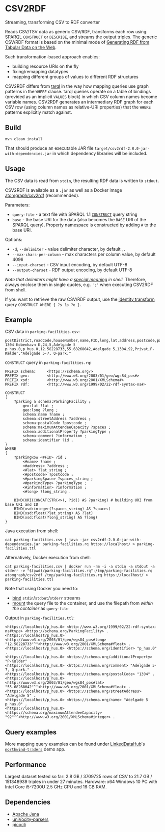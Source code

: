 # CSV2RDF
Streaming, transforming CSV to RDF converter

Reads CSV/TSV data as generic CSV/RDF, transforms each row using SPARQL `CONSTRUCT` or `DESCRIBE`, and streams the output triples.
The generic CSV/RDF format is based on the minimal mode of [Generating RDF from Tabular Data on the Web](https://www.w3.org/TR/2015/REC-csv2rdf-20151217/#dfn-minimal-mode).

Such transformation-based approach enables:
* building resource URIs on the fly
* fixing/remapping datatypes
* mapping different groups of values to different RDF structures

CSV2RDF differs from [tarql](https://tarql.github.io) in the way how mapping queries use graph patterns in the `WHERE` clause. tarql queries operate on a table of bindings
(provided as an implicit `VALUES` block) in which CSV column names become variable names. CSV2RDF generates an intermediary RDF graph for each CSV row (using column names as relative-URI properties)
that the `WHERE` patterns explicitly match against.

Build
-----

    mvn clean install

That should produce an executable JAR file `target/csv2rdf-2.0.0-jar-with-dependencies.jar` in which dependency libraries will be included.

Usage
-----

The CSV data is read from `stdin`, the resulting RDF data is written to `stdout`.

CSV2RDF is available as a `.jar` as well as a Docker image [atomgraph/csv2rdf](https://hub.docker.com/r/atomgraph/csv2rdf) (recommended).

Parameters:
* `query-file` - a text file with SPARQL 1.1 [`CONSTRUCT`](https://www.w3.org/TR/sparql11-query/#construct) query string
* `base` - the base URI for the data (also becomes the `BASE` URI of the SPARQL query). Property namespace is constructed by adding `#` to the base URI.

Options:
* `-d`, `--delimiter` - value delimiter character, by default `,`.
* `--max-chars-per-column` - max characters per column value, by default 4096
* `--input-charset` - CSV input encoding, by default UTF-8
* `--output-charset` - RDF output encoding, by default UTF-8

_Note that delimiters might have a [special meaning](https://www.tldp.org/LDP/abs/html/special-chars.html) in shell._ Therefore, always enclose them in single quotes, e.g. `';'` when executing CSV2RDF from shell.

If you want to retrieve the raw CSV/RDF output, use the [identity transform](https://en.wikipedia.org/wiki/Identity_transform) query `CONSTRUCT WHERE { ?s ?p ?o }`.

Example
-------

CSV data in `parking-facilities.csv`:
    
    postDistrict,roadCode,houseNumber,name,FID,long,lat,address,postcode,parkingSpace,owner,parkingType,information
    1304 København K,24,5,Adelgade 5 p_hus.0,p_hus.0,12.58228733,55.68268042,Adelgade 5,1304,92,Privat,P-Kælder,"Adelgade 5-7, Q-park."

`CONSTRUCT` query in `parking-facilities.rq`:

```sparql
PREFIX schema:     <https://schema.org/> 
PREFIX geo:        <http://www.w3.org/2003/01/geo/wgs84_pos#> 
PREFIX xsd:        <http://www.w3.org/2001/XMLSchema#> 
PREFIX rdf:        <http://www.w3.org/1999/02/22-rdf-syntax-ns#>

CONSTRUCT
{
    ?parking a schema:ParkingFacility ;
        geo:lat ?lat ;
        geo:long ?long ;
        schema:name ?name ;
        schema:streetAddress ?address ;
        schema:postalCode ?postcode ;
        schema:maximumAttendeeCapacity ?spaces ;
        schema:additionalProperty ?parkingType ;
        schema:comment ?information ;
        schema:identifier ?id .
}
WHERE
{
    ?parkingRow <#FID> ?id ;
        <#name> ?name ;
        <#address> ?address ;
        <#lat> ?lat_string ;
        <#postcode> ?postcode ;
        <#parkingSpace> ?spaces_string ;
        <#parkingType> ?parkingType ;
        <#information> ?information ;
        <#long> ?long_string . 

    BIND(URI(CONCAT(STR(<>), ?id)) AS ?parking) # building URI from base URI and ID
    BIND(xsd:integer(?spaces_string) AS ?spaces)
    BIND(xsd:float(?lat_string) AS ?lat)
    BIND(xsd:float(?long_string) AS ?long)
}
```
Java execution from shell:

    cat parking-facilities.csv | java -jar csv2rdf-2.0.0-jar-with-dependencies.jar parking-facilities.rq https://localhost/ > parking-facilities.ttl

Alternatively, Docker execution from shell:

    cat parking-facilities.csv | docker run -rm -i -a stdin -a stdout -a stderr -v "$(pwd)/parking-facilities.rq":/tmp/parking-facilities.rq atomgraph/csv2rdf /tmp/parking-facilities.rq https://localhost/ > parking-facilities.ttl

Note that using Docker you need to:
* [bind](https://docs.docker.com/engine/reference/commandline/run/#attach-to-stdinstdoutstderr--a) `stdin`/`stdout`/`stderr` streams
* [mount](https://docs.docker.com/storage/volumes/) the query file to the container, and use the filepath from _within the container_ as `query-file`

Output in `parking-facilities.ttl`:

    <https://localhost/p_hus.0> <http://www.w3.org/1999/02/22-rdf-syntax-ns#type> <https://schema.org/ParkingFacility> .
    <https://localhost/p_hus.0> <http://www.w3.org/2003/01/geo/wgs84_pos#long> "12.58228733"^^<http://www.w3.org/2001/XMLSchema#float> .
    <https://localhost/p_hus.0> <https://schema.org/identifier> "p_hus.0" .
    <https://localhost/p_hus.0> <https://schema.org/additionalProperty> "P-Kælder" .
    <https://localhost/p_hus.0> <https://schema.org/comment> "Adelgade 5-7, Q-park." .
    <https://localhost/p_hus.0> <https://schema.org/postalCode> "1304" .
    <https://localhost/p_hus.0> <http://www.w3.org/2003/01/geo/wgs84_pos#lat> "55.68268042"^^<http://www.w3.org/2001/XMLSchema#float> .
    <https://localhost/p_hus.0> <https://schema.org/streetAddress> "Adelgade 5" .
    <https://localhost/p_hus.0> <https://schema.org/name> "Adelgade 5 p_hus.0" .
    <https://localhost/p_hus.0> <https://schema.org/maximumAttendeeCapacity> "92"^^<http://www.w3.org/2001/XMLSchema#integer> .

Query examples
--------------

More mapping query examples can be found under [LinkedDataHub](https://github.com/AtomGraph/LinkedDataHub)'s [`northwind-traders`](https://github.com/AtomGraph/LinkedDataHub-Apps/tree/master/demo/northwind-traders/queries/imports) demo app.

Performance
-----------

Largest dataset tested so far: 2.8 GB / 3709725 rows of CSV to 21.7 GB / 151348939 triples in under 27 minutes. Hardware: x64 Windows 10 PC with Intel Core i5-7200U 2.5 GHz CPU and 16 GB RAM.

Dependencies
------------

* [Apache Jena](https://jena.apache.org/)
* [uniVocity-parsers](https://www.univocity.com/pages/univocity_parsers_tutorial)
* [picocli](https://picocli.info)
